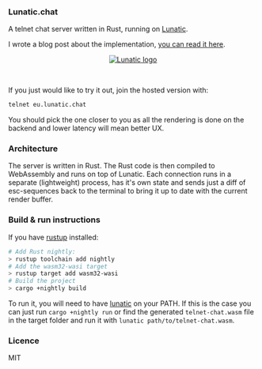 ### Lunatic.chat

A telnet chat server written in Rust, running on [Lunatic](https://github.com/lunatic-solutions/lunatic).

I wrote a blog post about the implementation,
[you can read it here](https://lunatic.solutions/blog/lunatic-chat/).

<div align="center">
    <a href="#">
        <img src="https://raw.githubusercontent.com/lunatic-solutions/chat/main/assets/ss.png" alt="Lunatic logo">
    </a>
    <p>&nbsp;</p>
</div>

If you just would like to try it out, join the hosted version with:

```bash
telnet eu.lunatic.chat
```

You should pick the one closer to you as all the rendering is done on the backend and lower latency
will mean better UX.

### Architecture

The server is written in Rust. The Rust code is then compiled to WebAssembly and runs on top of
Lunatic. Each connection runs in a separate (lightweight) process, has it's own state and sends
just a diff of esc-sequences back to the terminal to bring it up to date with the current render
buffer.

### Build & run instructions

If you have [rustup](https://rustup.rs/) installed:

```bash
# Add Rust nightly:
> rustup toolchain add nightly
# Add the wasm32-wasi target
> rustup target add wasm32-wasi
# Build the project
> cargo +nightly build
```

To run it, you will need to have [lunatic](https://github.com/lunatic-solutions/lunatic) on your PATH.
If this is the case you can just run `cargo +nightly run` or find the generated `telnet-chat.wasm` file
in the target folder and run it with `lunatic path/to/telnet-chat.wasm`.

### Licence

MIT
